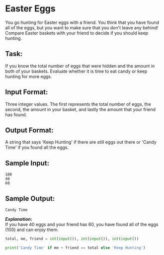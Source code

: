 # Easter Eggs

You go hunting for Easter eggs with a friend. You think that you have found all of the eggs, but you want to make sure that you don't leave any behind! Compare Easter baskets with your friend to decide if you should keep hunting.

## Task: 
If you know the total number of eggs that were hidden and the amount in both of your baskets. Evaluate whether it is time to eat candy or keep hunting for more eggs.

## Input Format: 
Three integer values. The first represents the total number of eggs, the second, the amount in your basket, and lastly the amount that your friend has found.

## Output Format: 
A string that says 'Keep Hunting' if there are still eggs out there or 'Candy Time' if you found all the eggs.

## Sample Input:
```
100
40
60
```

## Sample Output: 
```Candy Time```

***Explanation:***<br/> 
If you have 40 eggs and your friend has 60, you have found all of the eggs (100) and can enjoy them.


```python
total, me, friend = int(input()), int(input()), int(input())

print('Candy Time' if me + friend == total else 'Keep Hunting')
```

